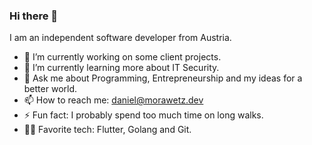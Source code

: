 ### Hi there 👋

I am an independent software developer from Austria.

- 🔭 I’m currently working on some client projects.
- 🌱 I’m currently learning more about IT Security.
- 💬 Ask me about Programming, Entrepreneurship and my ideas for a better world.
- 📫 How to reach me: daniel@morawetz.dev
- ⚡ Fun fact: I probably spend too much time on long walks.
- 👨‍💻 Favorite tech: Flutter, Golang and Git.
